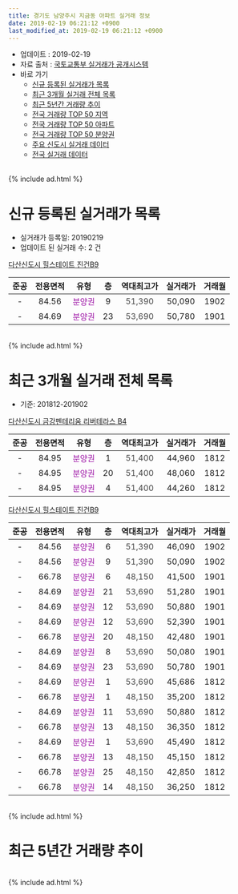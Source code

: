 ```yaml
---
title: 경기도 남양주시 지금동 아파트 실거래 정보
date: 2019-02-19 06:21:12 +0900
last_modified_at: 2019-02-19 06:21:12 +0900
---
```


* 업데이트 : 2019-02-19
* 자료 출처 : [국토교통부 실거래가 공개시스템](http://rt.molit.go.kr)
* 바로 가기
    * [신규 등록된 실거래가 목록](#신규-등록된-실거래가-목록)
    * [최근 3개월 실거래 전체 목록](#최근-3개월-실거래-전체-목록)
    * [최근 5년간 거래량 추이](#최근-5년간-거래량-추이)
    * [전국 거래량 TOP 50 지역](https://inasie.github.io/apt-trade-info/최근-3개월-전국에서-가장-거래가-많이-발생한-지역)
    * [전국 거래량 TOP 50 아파트](https://inasie.github.io/apt-trade-info/최근-3개월-전국에서-가장-거래가-많이-발생한-아파트)
    * [전국 거래량 TOP 50 분양권](https://inasie.github.io/apt-trade-info/최근-3개월-전국에서-가장-거래가-많이-발생한-분양권)
    * [주요 신도시 실거래 데이터](https://inasie.github.io/apt-trade-info/주요-신도시)
    * [전국 실거래 데이터](https://inasie.github.io/apt-trade-info/전국)
<br>
{% include ad.html %}
<br>

# 신규 등록된 실거래가 목록
* 실거래가 등록일: 20190219
* 업데이트 된 실거래 수: 2 건


[다산신도시 힐스테이트 진건B9](https://search.naver.com/search.naver?query=%EA%B2%BD%EA%B8%B0%EB%8F%84+%EB%82%A8%EC%96%91%EC%A3%BC%EC%8B%9C+%EC%A7%80%EA%B8%88%EB%8F%99+%EB%8B%A4%EC%82%B0%EC%8B%A0%EB%8F%84%EC%8B%9C+%ED%9E%90%EC%8A%A4%ED%85%8C%EC%9D%B4%ED%8A%B8+%EC%A7%84%EA%B1%B4B9)

|준공|전용면적|유형|층|역대최고가|실거래가|거래월|
|:---:|:---:|:---:|:---:|:---:|:---:|:---:|
|-|84.56|<span style="color:#9C11A5">분양권</span>|9|<span style="color:#444444">51,390</span>|50,090|1902|
|-|84.69|<span style="color:#9C11A5">분양권</span>|23|<span style="color:#444444">53,690</span>|50,780|1901|


<br>
{% include ad.html %}
<br>

# 최근 3개월 실거래 전체 목록
* 기준: 201812-201902


[다산신도시 금강펜테리움 리버테라스 B4](https://search.naver.com/search.naver?query=%EA%B2%BD%EA%B8%B0%EB%8F%84+%EB%82%A8%EC%96%91%EC%A3%BC%EC%8B%9C+%EC%A7%80%EA%B8%88%EB%8F%99+%EB%8B%A4%EC%82%B0%EC%8B%A0%EB%8F%84%EC%8B%9C+%EA%B8%88%EA%B0%95%ED%8E%9C%ED%85%8C%EB%A6%AC%EC%9B%80+%EB%A6%AC%EB%B2%84%ED%85%8C%EB%9D%BC%EC%8A%A4+B4)

|준공|전용면적|유형|층|역대최고가|실거래가|거래월|
|:---:|:---:|:---:|:---:|:---:|:---:|:---:|
|-|84.95|<span style="color:#9C11A5">분양권</span>|1|<span style="color:#444444">51,400</span>|44,960|1812|
|-|84.95|<span style="color:#9C11A5">분양권</span>|20|<span style="color:#444444">51,400</span>|48,060|1812|
|-|84.95|<span style="color:#9C11A5">분양권</span>|4|<span style="color:#444444">51,400</span>|44,260|1812|

[다산신도시 힐스테이트 진건B9](https://search.naver.com/search.naver?query=%EA%B2%BD%EA%B8%B0%EB%8F%84+%EB%82%A8%EC%96%91%EC%A3%BC%EC%8B%9C+%EC%A7%80%EA%B8%88%EB%8F%99+%EB%8B%A4%EC%82%B0%EC%8B%A0%EB%8F%84%EC%8B%9C+%ED%9E%90%EC%8A%A4%ED%85%8C%EC%9D%B4%ED%8A%B8+%EC%A7%84%EA%B1%B4B9)

|준공|전용면적|유형|층|역대최고가|실거래가|거래월|
|:---:|:---:|:---:|:---:|:---:|:---:|:---:|
|-|84.56|<span style="color:#9C11A5">분양권</span>|6|<span style="color:#444444">51,390</span>|46,090|1902|
|-|84.56|<span style="color:#9C11A5">분양권</span>|9|<span style="color:#444444">51,390</span>|50,090|1902|
|-|66.78|<span style="color:#9C11A5">분양권</span>|6|<span style="color:#444444">48,150</span>|41,500|1901|
|-|84.69|<span style="color:#9C11A5">분양권</span>|21|<span style="color:#444444">53,690</span>|51,280|1901|
|-|84.69|<span style="color:#9C11A5">분양권</span>|12|<span style="color:#444444">53,690</span>|50,880|1901|
|-|84.69|<span style="color:#9C11A5">분양권</span>|12|<span style="color:#444444">53,690</span>|52,390|1901|
|-|66.78|<span style="color:#9C11A5">분양권</span>|20|<span style="color:#444444">48,150</span>|42,480|1901|
|-|84.69|<span style="color:#9C11A5">분양권</span>|8|<span style="color:#444444">53,690</span>|50,080|1901|
|-|84.69|<span style="color:#9C11A5">분양권</span>|23|<span style="color:#444444">53,690</span>|50,780|1901|
|-|84.69|<span style="color:#9C11A5">분양권</span>|1|<span style="color:#444444">53,690</span>|45,686|1812|
|-|66.78|<span style="color:#9C11A5">분양권</span>|1|<span style="color:#444444">48,150</span>|35,200|1812|
|-|84.69|<span style="color:#9C11A5">분양권</span>|11|<span style="color:#444444">53,690</span>|50,880|1812|
|-|66.78|<span style="color:#9C11A5">분양권</span>|13|<span style="color:#444444">48,150</span>|36,350|1812|
|-|84.69|<span style="color:#9C11A5">분양권</span>|1|<span style="color:#444444">53,690</span>|45,490|1812|
|-|66.78|<span style="color:#9C11A5">분양권</span>|13|<span style="color:#444444">48,150</span>|45,150|1812|
|-|66.78|<span style="color:#9C11A5">분양권</span>|25|<span style="color:#444444">48,150</span>|42,850|1812|
|-|66.78|<span style="color:#9C11A5">분양권</span>|14|<span style="color:#444444">48,150</span>|36,250|1812|


<br>
{% include ad.html %}
<br>

# 최근 5년간 거래량 추이


<div style="width:100%;">
    <canvas id="deal_progress" height="200"></canvas>
</div>

<script>
new Chart(document.getElementById("deal_progress"), {
    type: 'line',
    data: {
        labels: ['201402','201403','201404','201405','201406','201407','201408','201409','201410','201411','201412','201501','201502','201503','201504','201505','201506','201507','201508','201509','201510','201511','201512','201601','201602','201603','201604','201605','201606','201607','201608','201609','201610','201611','201612','201701','201702','201703','201704','201705','201706','201707','201708','201709','201710','201711','201712','201801','201802','201803','201804','201805','201806','201807','201808','201809','201810','201811','201812','201901','201902'],
        datasets: [{
            label: '매매',
            pointRadius: 1,
            data: [0, 0, 0, 0, 0, 0, 0, 0, 0, 0, 0, 0, 0, 0, 0, 0, 0, 0, 0, 0, 0, 0, 0, 0, 0, 0, 0, 0, 0, 0, 0, 0, 0, 0, 0, 0, 0, 0, 0, 0, 0, 0, 0, 0, 0, 0, 0, 59, 160, 167, 80, 54, 52, 36, 70, 46, 17, 13, 11, 7, 2],
            borderColor: "rgba(255, 201, 14, 1)",
            backgroundColor: "rgba(255, 201, 14, 0.5)",
            fill: false,
            lineTension: 0
        },{
            label: '전월세',
            pointRadius: 1,
            data: [1, 0, 0, 0, 0, 0, 0, 0, 0, 0, 0, 0, 0, 0, 0, 0, 0, 0, 0, 0, 0, 0, 0, 0, 0, 0, 0, 0, 0, 0, 0, 0, 0, 0, 0, 0, 0, 0, 0, 0, 0, 0, 0, 0, 0, 0, 0, 0, 0, 0, 0, 0, 0, 0, 0, 0, 0, 0, 0, 0, 0],
            borderColor: "rgba(0, 141, 185, 1)",
            backgroundColor: "rgba(0, 141, 185, 0.5)",
            fill: false,
            lineTension: 0
        }
        ]
    },
    options: {
        responsive: true,
        title: {
            display: false
        },
        tooltips: {
            mode: 'index',
            intersect: false
        },
        hover: {
            mode: 'nearest',
            intersect: true
        },
        scales: {
            xAxes: [{
                display: true,
                scaleLabel: {
                    display: true,
                    labelString: '년/월'
                }
            }],
            yAxes: [{
                display: true,
                ticks: {
                    suggestedMin: 0,
                },
                scaleLabel: {
                    display: true,
                    labelString: '실거래 수'
                }
            }]
        }
    }
});

</script>


<br>
{% include ad.html %}
<br>

